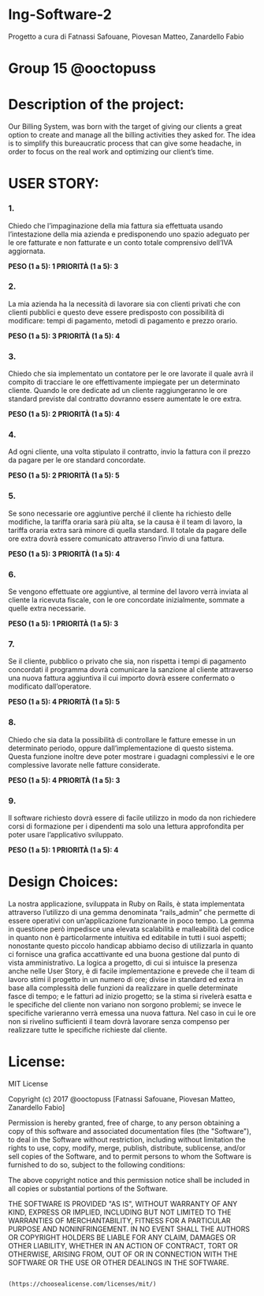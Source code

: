 # Ing-Software-2
Progetto a cura di Fatnassi Safouane, Piovesan Matteo, Zanardello Fabio

# Group 15 @ooctopuss

# Description of the project:

Our Billing System, was born with the target of giving our clients a great option to create and manage all the billing activities they asked for. The idea is to simplify this bureaucratic process that can give some headache, in order to focus on the real work and optimizing our client’s time.

# USER STORY:

### 1. 
Chiedo che l’impaginazione della mia fattura sia effettuata usando l’intestazione della mia azienda e predisponendo uno spazio adeguato per le ore fatturate e non fatturate e un conto totale comprensivo dell’IVA aggiornata. 

**PESO (1 a 5): 1
 PRIORITÀ (1 a 5): 3**

### 2.
La mia azienda ha la necessità di lavorare sia con clienti privati che con clienti pubblici e questo deve essere predisposto con possibilità di modificare: tempi di pagamento, metodi di pagamento e prezzo orario.

**PESO (1 a 5): 3
 PRIORITÀ (1 a 5): 4**

### 3.
Chiedo che sia implementato un contatore per le ore lavorate il quale avrà il compito di tracciare le ore effettivamente impiegate per un determinato cliente. Quando le ore dedicate ad un cliente raggiungeranno le ore standard previste dal contratto dovranno essere aumentate le ore extra.

**PESO (1 a 5): 2
 PRIORITÀ (1 a 5): 4**

### 4.
Ad ogni cliente, una volta stipulato il contratto, invio la fattura con il prezzo da pagare per le ore standard concordate.

**PESO (1 a 5): 2
 PRIORITÀ (1 a 5): 5**

### 5.
Se sono necessarie ore aggiuntive perché il cliente ha richiesto delle modifiche, la tariffa oraria sarà più alta, se la causa è il team di lavoro, la tariffa oraria extra sarà minore di quella standard. Il totale da pagare delle ore extra dovrà essere comunicato attraverso l’invio di una fattura.

**PESO (1 a 5): 3
 PRIORITÀ (1 a 5): 4**

### 6.
Se vengono effettuate ore aggiuntive, al termine del lavoro verrà inviata al cliente la ricevuta fiscale, con le ore concordate inizialmente, sommate a quelle extra necessarie.

**PESO (1 a 5): 1
 PRIORITÀ (1 a 5): 3**

### 7.
Se il cliente, pubblico o privato che sia, non rispetta i tempi di pagamento concordati il programma dovrà comunicare la sanzione al cliente attraverso una nuova fattura aggiuntiva il cui importo dovrà essere confermato o modificato dall’operatore.

**PESO (1 a 5): 4
 PRIORITÀ (1 a 5): 5**

### 8.
Chiedo che sia data la possibilità di controllare le fatture emesse in un determinato periodo, oppure dall’implementazione di questo sistema. Questa funzione inoltre deve poter mostrare i guadagni complessivi e le ore complessive lavorate nelle fatture considerate.

**PESO (1 a 5): 4
 PRIORITÀ (1 a 5): 3**

### 9.
Il software richiesto dovrà essere di facile utilizzo in modo da non richiedere corsi di formazione per i dipendenti ma solo una lettura approfondita per poter usare l’applicativo sviluppato.

**PESO (1 a 5): 1
 PRIORITÀ (1 a 5): 4**

# Design Choices:

La nostra applicazione, sviluppata in Ruby on Rails, è stata implementata attraverso l’utilizzo di una gemma denominata “rails_admin” che permette di essere operativi con un’applicazione funzionante in poco tempo. La gemma in questione però impedisce una elevata scalabilità e malleabilità del codice in quanto non è particolarmente intuitiva ed editabile in tutti i suoi aspetti; nonostante questo piccolo handicap abbiamo deciso di utilizzarla in quanto ci fornisce una grafica accattivante ed una buona gestione dal punto di vista amministrativo. La logica a progetto, di cui si intuisce la presenza anche nelle User Story, è di facile implementazione e prevede che il team di lavoro stimi il progetto in un numero di ore; divise in standard ed extra in base alla complessità delle funzioni da realizzare in quelle determinate fasce di tempo;  e le fatturi ad inizio progetto; se la stima si rivelerà esatta e le specifiche del cliente non variano non sorgono problemi; se invece le specifiche varieranno verrà emessa una nuova fattura. Nel caso in cui le ore non si rivelino sufficienti il team dovrà lavorare senza compenso per realizzare tutte le specifiche richieste dal cliente. 

# License:

MIT License

Copyright (c)  2017 @ooctopuss [Fatnassi Safouane, Piovesan Matteo, Zanardello Fabio]

Permission is hereby granted, free of charge, to any person obtaining a copy of this software and associated documentation files (the "Software"), to deal in the Software without restriction, including without limitation the rights to use, copy, modify, merge, publish, distribute, sublicense, and/or sell copies of the Software, and to permit persons to whom the Software is furnished to do so, subject to the following conditions: 

The above copyright notice and this permission notice shall be included in all
copies or substantial portions of the Software.

THE SOFTWARE IS PROVIDED "AS IS", WITHOUT WARRANTY OF ANY KIND, EXPRESS OR IMPLIED, INCLUDING BUT NOT LIMITED TO THE WARRANTIES OF MERCHANTABILITY, FITNESS FOR A PARTICULAR PURPOSE AND NONINFRINGEMENT. IN NO EVENT SHALL THE AUTHORS OR COPYRIGHT HOLDERS BE LIABLE FOR ANY CLAIM, DAMAGES OR OTHER LIABILITY, WHETHER IN AN ACTION OF CONTRACT, TORT OR OTHERWISE, ARISING FROM, OUT OF OR IN CONNECTION WITH THE SOFTWARE OR THE USE OR OTHER DEALINGS IN THE SOFTWARE.

                                            (https://choosealicense.com/licenses/mit/)


